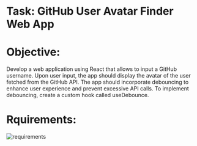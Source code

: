 # Task: GitHub User Avatar Finder Web App

# Objective:
Develop a web application using React that allows to input a GitHub username. Upon user input, the app should display the avatar of the user fetched from the GitHub API. The app should incorporate debouncing to enhance user experience and prevent excessive API calls. To implement debouncing, create a custom hook called useDebounce.

# Rquirements:
<img src="./src/assets/requirements.png" alt='requirements'>
